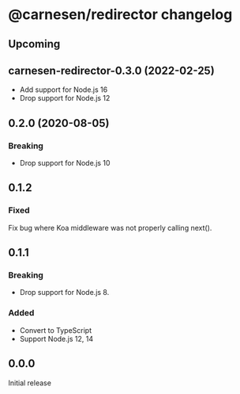 # **@carnesen/redirector** changelog

## Upcoming

## carnesen-redirector-0.3.0 (2022-02-25)

- Add support for Node.js 16
- Drop support for Node.js 12

## 0.2.0 (2020-08-05)

### Breaking

- Drop support for Node.js 10

## 0.1.2

### Fixed

Fix bug where Koa middleware was not properly calling next().

## 0.1.1

### Breaking

- Drop support for Node.js 8.

### Added

- Convert to TypeScript
- Support Node.js 12, 14

## 0.0.0

Initial release
